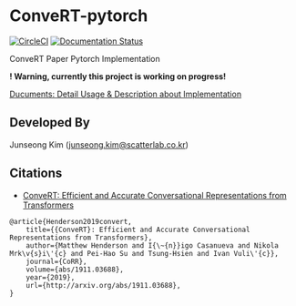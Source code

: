 # ConveRT-pytorch

[![CircleCI](https://circleci.com/gh/codertimo/ConveRT-pytorch.svg?style=svg)](https://circleci.com/gh/codertimo/ConveRT-pytorch)
[![Documentation Status](https://readthedocs.org/projects/ansicolortags/badge/?version=latest)](https://codertimo.github.io/convert/index.html)

ConveRT Paper Pytorch Implementation

**! Warning, currently this project is working on progress!**

[Ducuments: Detail Usage & Description about Implementation](https://codertimo.github.io/convert/index.html)

## Developed By

Junseong Kim (junseong.kim@scatterlab.co.kr)

## Citations

- [ConveRT: Efficient and Accurate Conversational Representations from Transformers](https://arxiv.org/abs/1911.03688)

```bibtext
@article{Henderson2019convert,
    title={{ConveRT}: Efficient and Accurate Conversational Representations from Transformers},
    author={Matthew Henderson and I{\~{n}}igo Casanueva and Nikola Mrk\v{s}i\'{c} and Pei-Hao Su and Tsung-Hsien and Ivan Vuli\'{c}},
    journal={CoRR},
    volume={abs/1911.03688},
    year={2019},
    url={http://arxiv.org/abs/1911.03688},
}
```
